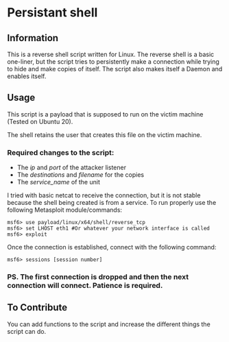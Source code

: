 # Persistant shell

## Information

This is a reverse shell script written for Linux. The reverse shell is a basic one-liner, but the script tries to persistently make a connection while trying to hide and make copies of itself. The script also makes itself a Daemon and enables itself.

## Usage

This script is a payload that is supposed to run on the victim machine (Tested on Ubuntu 20).

The shell retains the user that creates this file on the victim machine.

### Required changes to the script:

- The *ip* and *port* of the attacker listener
- The *destinations* and *filename* for the copies
- The *service_name* of the unit

I tried with basic netcat to receive the connection, but it is not stable because the shell being created is from a service. To run properly use the following Metasploit module/commands:

```
msf6> use payload/linux/x64/shell/reverse_tcp
msf6> set LHOST eth1 #Or whatever your network interface is called
msf6> exploit
```

Once the connection is established, connect with the following command:
```
msf6> sessions [session number]
```

### **PS. The first connection is dropped and then the next connection will connect. Patience is required.**

## To Contribute

You can add functions to the script and increase the different things the script can do. 
